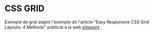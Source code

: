 
CSS GRID
==============

Exemple de grid segint l'exemple de l'article "Easy Responsive CSS Grid Layouts:
 4 Methods" publicat a la web [sitepoint](http://www.sitepoint.com/easy-responsive-css-grid-layouts/)
.
